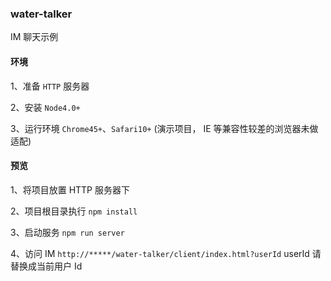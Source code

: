 ### water-talker

IM 聊天示例

#### 环境

1、准备 `HTTP` 服务器

2、安装 `Node4.0+` 

3、运行环境 `Chrome45+`、`Safari10+` (演示项目， IE 等兼容性较差的浏览器未做适配)

#### 预览

1、将项目放置 HTTP 服务器下

2、项目根目录执行 `npm install`

3、启动服务 `npm run server` 

4、访问 IM `http://*****/water-talker/client/index.html?userId` userId 请替换成当前用户 Id